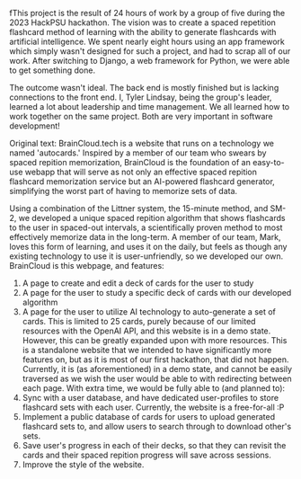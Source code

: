 fThis project is the result of 24 hours of work by a group of five during the 2023 HackPSU hackathon. The vision was to create a spaced repetition flashcard method of learning with the ability to generate flashcards with artificial intelligence. We spent nearly eight hours using an app framework which simply wasn't designed for such a project, and had to scrap all of our work. After switching to Django, a web framework for Python, we were able to get something done.

The outcome wasn't ideal. The back end is mostly finished but is lacking connections to the front end. I, Tyler Lindsay, being the group's leader, learned a lot about leadership and time management. We all learned how to work together on the same project. Both are very important in software development! 

Original text:
BrainCloud.tech is a website that runs on a technology we named 'autocards.'
Inspired by a member of our team who swears by spaced repition memorization, BrainCloud is the foundation of an easy-to-use webapp that will serve as not only an effective 
spaced repition flashcard memorization service but an AI-powered flashcard generator, simplifying the worst part of having to memorize sets of data.

Using a combination of the Littner system, the 15-minute method, and SM-2, we developed a unique spaced repition algorithm that shows flashcards to the user in
spaced-out intervals, a scientifically proven method to most effectively memorize data in the long-term. A member of our team, Mark, loves this form of learning, 
and uses it on the daily, but feels as though any existing technology to use it is user-unfriendly, so we developed our own. 
BrainCloud is this webpage, and features:
  1. A page to create and edit a deck of cards for the user to study
  2. A page for the user to study a specific deck of cards with our developed algorithm
  3. A page for the user to utilize AI technology to auto-generate a set of cards. This is limited to 25 cards, purely because of our limited resources with the
     OpenAI API, and this website is in a demo state. However, this can be greatly expanded upon with more resources.
This is a standalone website that we intended to have significantly more features on, but as it is most of our first hackathon, that did not happen. Currently, it is (as
aforementioned) in a demo state, and cannot be easily traversed as we wish the user would be able to with redirecting between each page.
With extra time, we would be fully able to (and planned to):
  1. Sync with a user database, and have dedicated user-profiles to store flashcard sets with each user. Currently, the website is a free-for-all :P
  2. Implement a public database of cards for users to upload generated flashcard sets to, and allow users to search through to download other's sets.
  3. Save user's progress in each of their decks, so that they can revisit the cards and their spaced repition progress will save across sessions.
  4. Improve the style of the website.
